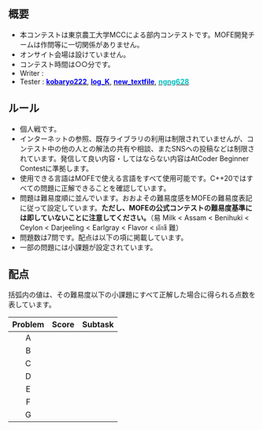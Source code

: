 ## 概要

- 本コンテストは東京農工大学MCCによる部内コンテストです。MOFE開発チームは作問等に一切関係がありません。
- オンサイト会場は設けていません。
- コンテスト時間は○○分です。
- Writer : 
- Tester : [<span style="color: blue; ">**kobaryo222**</span>](https://atcoder.jp/users/kobaryo222), [<span style="color: blue; ">**log_K**</span>](https://atcoder.jp/users/lX57), [<span style="color: blue; ">**new_textfile**</span>](https://atcoder.jp/users/new_textfile), [<span style="color: #00c0c0; ">**ngng628**</span>](https://atcoder.jp/users/ngng628)

## ルール

- 個人戦です。
- インターネットの参照、既存ライブラリの利用は制限されていませんが、コンテスト中の他の人との解法の共有や相談、またSNSへの投稿などは制限されています。発信して良い内容・してはならない内容はAtCoder Beginner Contestに準拠します。
- 使用できる言語はMOFEで使える言語をすべて使用可能です。C++20ではすべての問題に正解できることを確認しています。
- 問題は難易度順に並んでいます。おおよその難易度感をMOFEの難易度表記に従って設定しています。**ただし、MOFEの公式コンテストの難易度基準には即していないことに注意してください。**（易 Milk < Assam < Benihuki < Ceylon < Darjeeling < Earlgray < Flavor < ผักชี 難）
- 問題数は7問です。配点は以下の項に掲載しています。
- 一部の問題には小課題が設定されています。

## 配点

括弧内の値は、その難易度以下の小課題にすべて正解した場合に得られる点数を表しています。

| Problem | Score | Subtask |
| :-----: | :---: | :-----: |
|    A    |  |  |
|    B    |  |  |
|    C    |  |  |
|    D    |  |  |
|    E    |  |  |
|    F    |  |  |
|    G    |  |  |